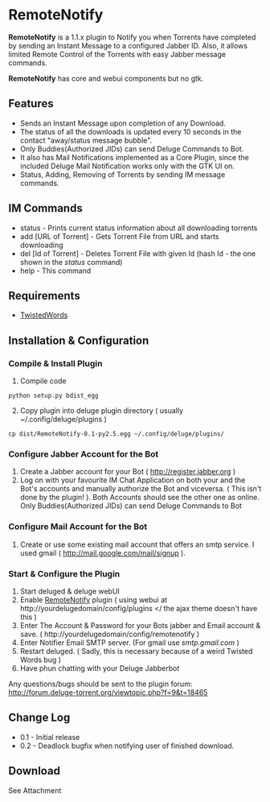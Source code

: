 # RemoteNotify

**RemoteNotify** is a 1.1.x plugin to Notify you when Torrents have completed by sending an Instant Message to a configured Jabber ID. Also, it allows limited Remote Control of the Torrents with easy Jabber message commands.

**RemoteNotify** has core and webui components but no gtk.

## Features

* Sends an Instant Message upon completion of any Download.
* The status of all the downloads is updated every 10 seconds in the contact "away/status message bubble".
* Only Buddies(Authorized JIDs) can send Deluge Commands to Bot.
* It also has Mail Notifications implemented as a Core Plugin, since the included Deluge Mail Notification works only with the GTK UI on.
* Status, Adding, Removing of Torrents by sending IM message commands.

## IM Commands

* status - Prints current status information about all downloading torrents
* add [URL of Torrent] - Gets Torrent File from URL and starts downloading
* del [Id of Torrent] - Deletes Torrent File with given Id (hash Id - the one shown in the *status* command)
* help - This command

## Requirements

* [TwistedWords](http://twistedmatrix.com/trac/wiki/TwistedWords)

## Installation & Configuration

### Compile & Install Plugin

1. Compile code

```
python setup.py bdist_egg
```
2. Copy plugin into deluge plugin directory ( usually ~/.config/deluge/plugins )

```
cp dist/RemoteNotify-0.1-py2.5.egg ~/.config/deluge/plugins/
```

### Configure Jabber Account for the Bot

1. Create a Jabber account for your Bot ( http://register.jabber.org )
2. Log on with your favourite IM Chat Application on both your and the Bot's accounts and manually authorize the Bot and viceversa. ( This isn't done by the plugin! ). Both Accounts should see the other one as online. Only Buddies(Authorized JIDs) can send Deluge Commands to Bot

### Configure Mail Account for the Bot

1. Create or use some existing mail account that offers an smtp service. I used gmail ( http://mail.google.com/mail/signup ).

### Start & Configure the Plugin

1. Start deluged & deluge webUI
2. Enable [RemoteNotify](/remotenotify) plugin ( using webui at http://yourdelugedomain/config/plugins </ the ajax theme doesn't have this )
3. Enter The Account & Password for your Bots jabber and Email account & save. ( http://yourdelugedomain/config/remotenotify )
4. Enter Notifier Email SMTP server. (For gmail use *smtp.gmail.com* )
5. Restart deluged. ( Sadly, this is necessary because of a weird Twisted Words bug )
6. Have phun chatting with your Deluge Jabberbot

Any questions/bugs should be sent to the plugin forum:
http://forum.deluge-torrent.org/viewtopic.php?f=9&t=18465

## Change Log

* 0.1 - Initial release
* 0.2 - Deadlock bugfix when notifying user of finished download.

## Download

See Attachment
